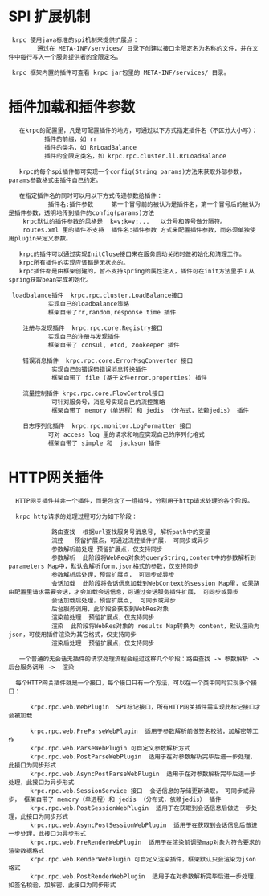 
# SPI 扩展机制

	 krpc 使用java标准的spi机制来提供扩展点： 
	   		通过在 META-INF/services/ 目录下创建以接口全限定名为名称的文件，并在文件中每行写入一个服务提供者的全限定名。
	 
	 krpc 框架内置的插件可查看 krpc jar包里的 META-INF/services/ 目录。

# 插件加载和插件参数

	   在krpc的配置里，凡是可配置插件的地方，可通过以下方式指定插件名（不区分大小写）：
	          插件的前缀，如 rr
	          插件的类名，如 RrLoadBalance
	          插件的全限定类名，如 krpc.rpc.cluster.ll.RrLoadBalance
	
	   krpc的每个spi插件都可实现一个config(String params)方法来获取外部参数，params参数格式由插件自己约定。
	   
	   在指定插件名的同时可以用以下方式传递参数给插件：
	           插件名:插件参数     第一个冒号前的被认为是插件名，第一个冒号后的被认为是插件参数，透明地传到插件的config(params)方法
	    krpc默认的插件参数的风格是  k=v;k=v;...   以分号和等号做分隔符。  
	    routes.xml 里的插件不支持  插件名:插件参数 方式来配置插件参数，而必须单独使用plugin来定义参数。
	
	   krpc的插件可以通过实现InitClose接口来在服务启动关闭时做初始化和清理工作。
	   krpc所有插件的实现应该都是无状态的。
	   krpc插件都是由框架创建的，暂不支持spring的属性注入，插件可在init方法里手工从spring获取bean完成初始化。
	 
	 loadbalance插件  krpc.rpc.cluster.LoadBalance接口
		       实现自己的loadbalance策略
		       框架自带了rr,random,response time 插件
		       
	    注册与发现插件  krpc.rpc.core.Registry接口
		       实现自己的注册与发现插件
		       框架自带了 consul, etcd, zookeeper 插件
		       
	    错误消息插件  krpc.rpc.core.ErrorMsgConverter 接口
		        实现自己的错误码错误消息转换插件
		        框架自带了 file (基于文件error.properties) 插件
		        
	    流量控制插件 krpc.rpc.core.FlowControl接口
		        可针对服务号，消息号实现自己的流控策略
		        框架自带了 memory（单进程）和 jedis （分布式，依赖jedis） 插件
		        
	    日志序列化插件  krpc.rpc.monitor.LogFormatter 接口
		       可对 access log 里的请求和响应实现自己的序列化格式
		       框架自带了 simple 和  jackson 插件

# HTTP网关插件

	  HTTP网关插件并非一个插件，而是包含了一组插件，分别用于http请求处理的各个阶段。
	
	  krpc http请求的处理过程可分为如下阶段：

	            路由查找  根据url查找服务号消息号, 解析path中的变量
	            流控   预留扩展点，可通过流控插件扩展， 可同步或异步
	            参数解析前处理 预留扩展点，仅支持同步
	            参数解析  此阶段将WebReq对象的queryString,content中的参数解析到parameters Map中，默认会解析form,json格式的参数，仅支持同步
	            参数解析后处理，预留扩展点， 可同步或异步
	            会话加载  此阶段将会话信息加载到WebContext的session Map里，如果路由配置里请求需要会话，才会加载会话信息，可通过会话服务插件扩展， 可同步或异步
	            会话加载后处理，预留扩展点,  可同步或异步
	            后台服务调用，此阶段会获取到WebRes对象
	            渲染前处理  预留扩展点，仅支持同步
	            渲染  此阶段将WebRes对象的 results Map转换为 content，默认渲染为json，可使用插件渲染为其它格式，仅支持同步
	            渲染后处理  预留扩展点，仅支持同步

	   一个普通的无会话无插件的请求处理流程会经过这样几个阶段：路由查找 -> 参数解析 ->  后台服务调用 ->  渲染   
	
	  每个HTTP网关插件就是一个接口，每个接口只有一个方法，可以在一个类中同时实现多个接口：
	
		  krpc.rpc.web.WebPlugin  SPI标记接口，所有HTTP网关插件需实现此标记接口才会被加载
		
		  krpc.rpc.web.PreParseWebPlugin  适用于参数解析前做签名校验，加解密等工作
		  krpc.rpc.web.ParseWebPlugin 可自定义参数解析方式
		  krpc.rpc.web.PostParseWebPlugin  适用于在对参数解析完毕后进一步处理，此接口为同步形式
		  krpc.rpc.web.AsyncPostParseWebPlugin  适用于在对参数解析完毕后进一步处理，此接口为异步形式
		  krpc.rpc.web.SessionService 接口  会话信息的存储更新读取， 可同步或异步， 框架自带了 memory（单进程）和 jedis （分布式，依赖jedis） 插件
		  krpc.rpc.web.PostSessionWebPlugin  适用于在获取到会话信息后做进一步处理，此接口为同步形式
		  krpc.rpc.web.AsyncPostSessionWebPlugin  适用于在获取到会话信息后做进一步处理，此接口为异步形式
		  krpc.rpc.web.PreRenderWebPlugin  适用于在渲染前调整map对象为符合要求的渲染数据格式
		  krpc.rpc.web.RenderWebPlugin 可自定义渲染插件，框架默认只会渲染为json格式
		  krpc.rpc.web.PostRenderWebPlugin  适用于在对参数解析完毕后进一步处理，如签名校验，加解密，此接口为同步形式
		    





